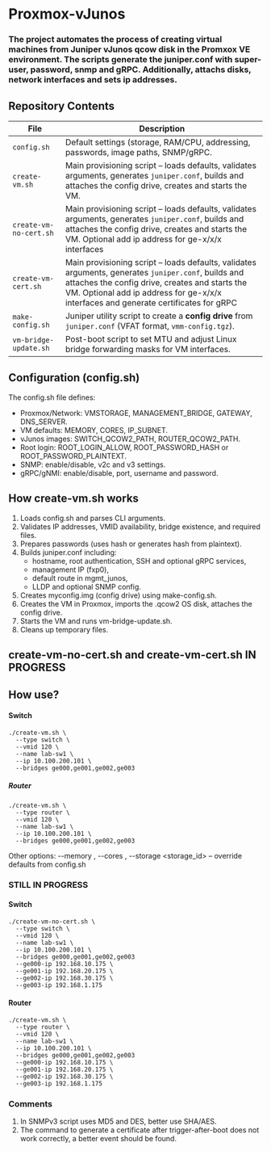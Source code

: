 # Proxmox-vJunos

### The project automates the process of creating virtual machines from Juniper vJunos qcow disk in the Promxox VE environment. The scripts generate the juniper.conf with super-user, password, snmp and gRPC. Additionally, attachs disks, network interfaces and sets ip addresses.

## Repository Contents

| File | Description |
|------|-------------|
| `config.sh` | Default settings (storage, RAM/CPU, addressing, passwords, image paths, SNMP/gRPC. |
| `create-vm.sh` | Main provisioning script – loads defaults, validates arguments, generates `juniper.conf`, builds and attaches the config drive, creates and starts the VM. |
| `create-vm-no-cert.sh` | Main provisioning script – loads defaults, validates arguments, generates `juniper.conf`, builds and attaches the config drive, creates and starts the VM. Optional add ip address for ge-x/x/x interfaces |
| `create-vm-cert.sh` | Main provisioning script – loads defaults, validates arguments, generates `juniper.conf`, builds and attaches the config drive, creates and starts the VM. Optional add ip address for ge-x/x/x interfaces and generate certificates for gRPC|
| `make-config.sh` | Juniper utility script to create a **config drive** from `juniper.conf` (VFAT format, `vmm-config.tgz`). |
| `vm-bridge-update.sh` | Post-boot script to set MTU and adjust Linux bridge forwarding masks for VM interfaces. |

## Configuration (config.sh)
The config.sh file defines:
- Proxmox/Network: VMSTORAGE, MANAGEMENT_BRIDGE, GATEWAY, DNS_SERVER.
- VM defaults: MEMORY, CORES, IP_SUBNET.
- vJunos images: SWITCH_QCOW2_PATH, ROUTER_QCOW2_PATH.
- Root login: ROOT_LOGIN_ALLOW, ROOT_PASSWORD_HASH or ROOT_PASSWORD_PLAINTEXT.
- SNMP: enable/disable, v2c and v3 settings.
- gRPC/gNMI: enable/disable, port, username and password.

## How create-vm.sh works
1. Loads config.sh and parses CLI arguments.
2. Validates IP addresses, VMID availability, bridge existence, and required files.
3. Prepares passwords (uses hash or generates hash from plaintext).
4. Builds juniper.conf including:
    - hostname, root authentication, SSH and optional gRPC services,
    - management IP (fxp0),
    - default route in mgmt_junos,
    - LLDP and optional SNMP config.
5. Creates myconfig.img (config drive) using make-config.sh.
6. Creates the VM in Proxmox, imports the .qcow2 OS disk, attaches the config drive.
7. Starts the VM and runs vm-bridge-update.sh.
8. Cleans up temporary files.

## create-vm-no-cert.sh and create-vm-cert.sh IN PROGRESS

## How use?

#### Switch
```
./create-vm.sh \
  --type switch \
  --vmid 120 \
  --name lab-sw1 \
  --ip 10.100.200.101 \
  --bridges ge000,ge001,ge002,ge003
```
##### Router
```
./create-vm.sh \
  --type router \
  --vmid 120 \
  --name lab-sw1 \
  --ip 10.100.200.101 \
  --bridges ge000,ge001,ge002,ge003
```
Other options:
--memory <MB>, --cores <count>, --storage <storage_id> – override defaults from config.sh

### STILL IN PROGRESS
#### Switch
```
./create-vm-no-cert.sh \
  --type switch \
  --vmid 120 \
  --name lab-sw1 \
  --ip 10.100.200.101 \
  --bridges ge000,ge001,ge002,ge003
  --ge000-ip 192.168.10.175 \
  --ge001-ip 192.168.20.175 \
  --ge002-ip 192.168.30.175 \
  --ge003-ip 192.168.1.175
```
#### Router
```
./create-vm.sh \
  --type router \
  --vmid 120 \
  --name lab-sw1 \
  --ip 10.100.200.101 \
  --bridges ge000,ge001,ge002,ge003
  --ge000-ip 192.168.10.175 \
  --ge001-ip 192.168.20.175 \
  --ge002-ip 192.168.30.175 \
  --ge003-ip 192.168.1.175
```
### Comments
1. In SNMPv3 script uses MD5 and DES, better use SHA/AES.
2. The command to generate a certificate after trigger-after-boot does not work correctly, a better event should be found.


